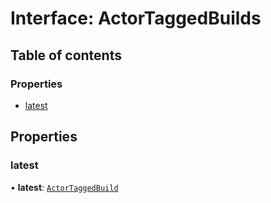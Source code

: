 # Interface: ActorTaggedBuilds

## Table of contents

### Properties

- [latest](ActorTaggedBuilds.md#latest)

## Properties

### <a id="latest" name="latest"></a> latest

• **latest**: [`ActorTaggedBuild`](ActorTaggedBuild.md)
